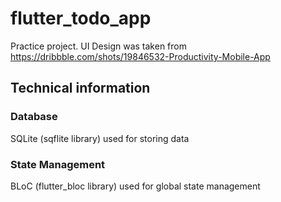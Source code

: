 # flutter_todo_app

Practice project. UI Design was taken from https://dribbble.com/shots/19846532-Productivity-Mobile-App

## Technical information

### Database

SQLite (sqflite library) used for storing data

### State Management

BLoC (flutter_bloc library) used for global state management

